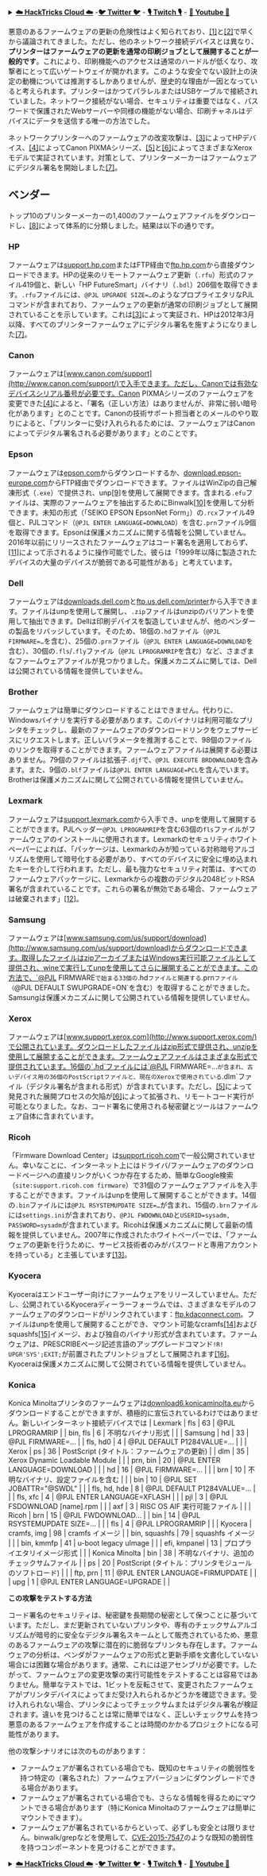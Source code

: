 <details>

<summary><a href="https://cloud.hacktricks.xyz/pentesting-cloud/pentesting-cloud-methodology"><strong>☁️ HackTricks Cloud ☁️</strong></a> -<a href="https://twitter.com/hacktricks_live"><strong>🐦 Twitter 🐦</strong></a> - <a href="https://www.twitch.tv/hacktricks_live/schedule"><strong>🎙️ Twitch 🎙️</strong></a> - <a href="https://www.youtube.com/@hacktricks_LIVE"><strong>🎥 Youtube 🎥</strong></a></summary>

- **サイバーセキュリティ企業**で働いていますか？ **HackTricksで会社を宣伝**したいですか？または、**PEASSの最新バージョンやHackTricksのPDFをダウンロード**したいですか？[**SUBSCRIPTION PLANS**](https://github.com/sponsors/carlospolop)をチェックしてください！

- [**The PEASS Family**](https://opensea.io/collection/the-peass-family)を発見しましょう。独占的な[**NFT**](https://opensea.io/collection/the-peass-family)のコレクションです。

- [**公式のPEASS＆HackTricksのグッズ**](https://peass.creator-spring.com)を手に入れましょう。

- [**💬**](https://emojipedia.org/speech-balloon/) [**Discordグループ**](https://discord.gg/hRep4RUj7f)または[**テレグラムグループ**](https://t.me/peass)に**参加**するか、**Twitter**で[**🐦**](https://github.com/carlospolop/hacktricks/tree/7af18b62b3bdc423e11444677a6a73d4043511e9/\[https:/emojipedia.org/bird/README.md)[**@carlospolopm**](https://twitter.com/hacktricks_live)**をフォロー**してください。

- **ハッキングのトリックを共有するには、[hacktricksのリポジトリ](https://github.com/carlospolop/hacktricks)と[hacktricks-cloudのリポジトリ](https://github.com/carlospolop/hacktricks-cloud)**にPRを提出してください。

</details>


悪意のあるファームウェアの更新の危険性はよく知られており、[\[1\]](http://hacking-printers.net/wiki/index.php/Firmware_updates#cite_note-1)と[\[2\]](http://hacking-printers.net/wiki/index.php/Firmware_updates#cite_note-2)で早くから議論されてきました。ただし、他のネットワーク接続デバイスとは異なり、**プリンターはファームウェアの更新を通常の印刷ジョブとして展開することが一般的です**。これにより、印刷機能へのアクセスは通常のハードルが低くなり、攻撃者にとって広いゲートウェイが開かれます。このような安全でない設計上の決定の動機については推測するしかありませんが、歴史的な理由が一因となっていると考えられます。プリンターはかつてパラレルまたはUSBケーブルで接続されていました。ネットワーク接続がない場合、セキュリティは重要ではなく、パスワードで保護されたWebサーバーや同様の機能がない場合、印刷チャネルはデバイスにデータを送信する唯一の方法でした。

ネットワークプリンターへのファームウェアの改変攻撃は、[\[3\]](http://hacking-printers.net/wiki/index.php/Firmware_updates#cite_note-cui2011print-3)によってHPデバイス、[\[4\]](http://hacking-printers.net/wiki/index.php/Firmware_updates#cite_note-jordon2014wrestling-4)によってCanon PIXMAシリーズ、[\[5\]](http://hacking-printers.net/wiki/index.php/Firmware_updates#cite_note-heiland2011patched-5)と[\[6\]](http://hacking-printers.net/wiki/index.php/Firmware_updates#cite_note-weidenbach2016pwn-6)によってさまざまなXeroxモデルで実証されています。対策として、プリンターメーカーはファームウェアにデジタル署名を開始しました[\[7\]](http://hacking-printers.net/wiki/index.php/Firmware_updates#cite_note-hp2012rfu-7)。

## ベンダー

トップ10のプリンターメーカーの1,400のファームウェアファイルをダウンロードし、[\[8\]](http://hacking-printers.net/wiki/index.php/Firmware_updates#cite_note-8)によって体系的に分類しました。結果は以下の通りです。

### HP

ファームウェアは[support.hp.com](http://support.hp.com/)またはFTP経由で[ftp.hp.com](ftp://ftp.hp.com/pub/networking/software/pfirmware/)から直接ダウンロードできます。HPの従来のリモートファームウェア更新（`.rfu`）形式のファイル419個と、新しい「HP FutureSmart」バイナリ（`.bdl`）206個を取得できます。`.rfu`ファイルには、`@PJL UPGRADE SIZE=…`のようなプロプライエタリなPJLコマンドが含まれており、ファームウェアの更新が通常の印刷ジョブとして展開されていることを示しています。これは[\[3\]](http://hacking-printers.net/wiki/index.php/Firmware_updates#cite_note-cui2011print-3)によって実証され、HPは2012年3月以降、すべてのプリンターファームウェアにデジタル署名を施すようになりました[\[7\]](http://hacking-printers.net/wiki/index.php/Firmware_updates#cite_note-hp2012rfu-7)。

### Canon

ファームウェアは[www.canon.com/support](http://www.canon.com/support/)で入手できます。ただし、Canonでは有効なデバイスシリアル番号が必要です。Canon PIXMAシリーズのファームウェアを変更できた[\[4\]](http://hacking-printers.net/wiki/index.php/Firmware_updates#cite_note-jordon2014wrestling-4)によると、「署名（正しい方法）はありませんが、非常に弱い暗号化があります」とのことです。Canonの技術サポート担当者とのメールのやり取りによると、「プリンターに受け入れられるためには、ファームウェアはCanonによってデジタル署名される必要があります」とのことです。

### Epson

ファームウェアは[epson.com](http://epson.com/)からダウンロードするか、[download.epson-europe.com](ftp://download.epson-europe.com/)からFTP経由でダウンロードできます。ファイルはWinZipの自己解凍形式（`.exe`）で提供され、unp[\[9\]](http://hacking-printers.net/wiki/index.php/Firmware_updates#cite_note-9)を使用して展開できます。含まれる`.efu`ファイルは、実際のファームウェアを抽出するためにBinwalk[\[10\]](http://hacking-printers.net/wiki/index.php/Firmware_updates#cite_note-10)を使用して分析できます。未知の形式（「SEIKO EPSON EpsonNet Form」）の`.rcx`ファイル49個と、PJLコマンド（`@PJL ENTER LANGUAGE=DOWNLOAD`）を含む`.prn`ファイル9個を取得できます。Epsonは保護メカニズムに関する情報を公開していません。2016年以前にリリースされたファームウェアはコード署名を適用しておらず、[\[11\]](http://hacking-printers.net/wiki/index.php/Firmware_updates#cite_note-11)によって示されるように操作可能でした。彼らは「1999年以降に製造されたデバイスの大量のデバイスが脆弱である可能性がある」と考えています。
### Dell

ファームウェアは[downloads.dell.com](http://downloads.dell.com/)と[ftp.us.dell.com/printer](ftp://ftp.us.dell.com/printer)から入手できます。ファイルはunpを使用して展開し、`.zip`ファイルはunzipのバリアントを使用して抽出できます。Dellは印刷デバイスを製造していませんが、他のベンダーの製品をリバッジしています。そのため、18個の`.hd`ファイル（`@PJL FIRMWARE=…`を含む）、25個の`.prn`ファイル（`@PJL ENTER LANGUAGE=DOWNLOAD`を含む）、30個の`.fls`/`.fly`ファイル（`@PJL LPROGRAMRIP`を含む）など、さまざまなファームウェアファイルが見つかりました。保護メカニズムに関しては、Dellは公開されている情報を提供していません。

### Brother

ファームウェアは簡単にダウンロードすることはできません。代わりに、Windowsバイナリを実行する必要があります。このバイナリは利用可能なプリンタをチェックし、最新のファームウェアのダウンロードリンクをウェブサービスにリクエストします。正しいパラメータを推測することで、98個のファイルのリンクを取得することができます。ファームウェアファイルは展開する必要はありません。79個のファイルは拡張子`.djf`で、`@PJL EXECUTE BRDOWNLOAD`を含みます。また、9個の`.blf`ファイルは`@PJL ENTER LANGUAGE=PCL`を含んでいます。Brotherは保護メカニズムに関して公開されている情報を提供していません。

### Lexmark

ファームウェアは[support.lexmark.com](http://support.lexmark.com/)から入手でき、unpを使用して展開することができます。PJLヘッダー`@PJL LPROGRAMRIP`を含む63個の`fls`ファイルがファームウェアのインストールに使用されます。Lexmarkのセキュリティホワイトペーパーによれば、「パッケージは、Lexmarkのみが知っている対称暗号アルゴリズムを使用して暗号化する必要があり、すべてのデバイスに安全に埋め込まれたキーを介して行われます。ただし、最も強力なセキュリティ対策は、すべてのファームウェアパッケージに、Lexmarkからの複数のデジタル2048ビットRSA署名が含まれていることです。これらの署名が無効である場合、ファームウェアは破棄されます」[\[12\]](http://hacking-printers.net/wiki/index.php/Firmware_updates#cite_note-12)。

### Samsung

ファームウェアは[www.samsung.com/us/support/download](http://www.samsung.com/us/support/download)からダウンロードできます。取得したファイルはzipアーカイブまたはWindows実行可能ファイルとして提供され、wineで実行してunpを使用してさらに展開することができます。この方法で、`@PJL FIRMWARE`で始まる33個の`.hd`ファイルと関連する`.prn`ファイル（`@PJL DEFAULT SWUPGRADE=ON`を含む）を取得することができました。Samsungは保護メカニズムに関して公開されている情報を提供していません。

### Xerox

ファームウェアは[www.support.xerox.com](http://www.support.xerox.com/)で公開されています。ダウンロードしたファイルはzip形式で提供され、unzipを使用して展開することができます。ファームウェアファイルはさまざまな形式で提供されています。16個の`.hd`ファイルには`@PJL FIRMWARE=…`が含まれ、古いデバイス用の36個のPostScriptファイルと、現在のXeroxで使用されている`.dlm`ファイル（デジタル署名が含まれる形式）が含まれています。ただし、[\[5\]](http://hacking-printers.net/wiki/index.php/Firmware_updates#cite_note-heiland2011patched-5)によって発見された展開プロセスの欠陥が[\[6\]](http://hacking-printers.net/wiki/index.php/Firmware_updates#cite_note-weidenbach2016pwn-6)によって拡張され、リモートコード実行が可能となりました。なお、コード署名に使用される秘密鍵とツールはファームウェア自体に含まれています。

### Ricoh

「Firmware Download Center」は[support.ricoh.com](https://support.ricoh.com/)で一般公開されていません。幸いなことに、インターネット上にはドライバ/ファームウェアのダウンロードページへの直接リンクがいくつか存在するため、簡単なGoogle検索（`site:support.ricoh.com firmware`）で31個のファームウェアファイルを入手することができます。ファイルはunpを使用して展開することができます。14個の`.bin`ファイルには`@PJL RSYSTEMUPDATE SIZE=…`が含まれ、15個の`.brn`ファイルには`settings.ini`が含まれており、`@PJL FWDOWNLOAD`と`USERID=sysadm, PASSWORD=sysadm`が含まれています。Ricohは保護メカニズムに関して最新の情報を提供していません。2007年に作成されたホワイトペーパーでは、「ファームウェアの更新を行うために、サービス技術者のみがパスワードと専用アカウントを持っている」と主張しています[\[13\]](http://hacking-printers.net/wiki/index.php/Firmware_updates#cite_note-13)。

### Kyocera

Kyoceraはエンドユーザー向けにファームウェアをリリースしていません。ただし、公開されているKyoceraディーラーフォーラムでは、さまざまなモデルのファームウェアのダウンロードがリンクされています：[ftp.kdaconnect.com](ftp://ftp.kdaconnect.com/)。ファイルはunpを使用して展開することができ、マウント可能なcramfs[\[14\]](http://hacking-printers.net/wiki/index.php/Firmware_updates#cite_note-14)およびsquashfs[\[15\]](http://hacking-printers.net/wiki/index.php/Firmware_updates#cite_note-15)イメージ、および独自のバイナリ形式が含まれています。ファームウェアは、PRESCRIBEページ記述言語のアップグレードコマンド`!R! UPGR'SYS';EXIT;`が前置されたプリントジョブとして展開されます[\[16\]](http://hacking-printers.net/wiki/index.php/Firmware_updates#cite_note-16)。Kyoceraは保護メカニズムに関して公開されている情報を提供していません。

### Konica

Konica Minoltaプリンタのファームウェアは[download6.konicaminolta.eu](http://download6.konicaminolta.eu/)からダウンロードすることができますが、積極的に宣伝されているわけではありません。新しいインターネット接続デバイスでは
| Lexmark | fls | 63 | @PJL LPROGRAMRIP |
| bin, fls | 6 | 不明なバイナリ形式 |  |
| Samsung | hd | 33 | @PJL FIRMWARE=… |
| fls, hd0 | 4 | @PJL DEFAULT P1284VALUE=… |  |
| Xerox | ps | 36 | PostScript \(タイトル：ファームウェアの更新\) |
| dlm | 35 | Xerox Dynamic Loadable Module |  |
| prn, bin | 20 | @PJL ENTER LANGUAGE=DOWNLOAD |  |
| hd | 16 | @PJL FIRMWARE=… |  |
| brn | 10 | 不明なバイナリ、設定ファイルを含む |  |
| bin | 10 | @PJL SET JOBATTR="@SWDL" |  |
| fls, hd, hde | 8 | @PJL DEFAULT P1284VALUE=… |  |
| fls, xfc | 4 | @PJL ENTER LANGUAGE=XFLASH |  |
| pjl | 3 | @PJL FSDOWNLOAD \[name\].rpm |  |
| axf | 3 | RISC OS AIF 実行可能ファイル |  |
| Ricoh | brn | 15 | @PJL FWDOWNLOAD… |
| bin | 14 | @PJL RSYSTEMUPDATE SIZE=… |  |
| fls | 4 | @PJL LPROGRAMRIP |  |
| Kyocera | cramfs, img | 98 | cramfs イメージ |
| bin, squashfs | 79 | squashfs イメージ |  |
| bin, kmmfp | 41 | u-boot legacy uImage |  |
| efi, kmpanel | 13 | プロプライエタリイメージ形式 |  |
| Konica Minolta | bin | 38 | 不明なバイナリ、追加のチェックサムファイル |
| ps | 20 | PostScript \(タイトル：プリンタモジュールのソフトロード\) |  |
| ftp, prn | 11 | @PJL ENTER LANGUAGE=FIRMUPDATE |  |
| upg | 1 | @PJL ENTER LANGUAGE=UPGRADE |  |

**この攻撃をテストする方法**

コード署名のセキュリティは、秘密鍵を長期間の秘密として保つことに基づいています。ただし、まだ更新されていないプリンタや、専有のチェックサムアルゴリズムが暗号的に安全なデジタル署名スキームとして販売されているため、悪意のあるファームウェアの攻撃に潜在的に脆弱なプリンタも存在します。ファームウェアの分析は、ベンダがファームウェアの形式と更新手順を文書化していない場合には困難な場合があります。通常、これには逆アセンブリが必要です。したがって、ファームウェアの変更攻撃の実行可能性をテストすることは容易ではありません。簡単なテストでは、1ビットを反転させて、変更されたファームウェアがプリンタデバイスによってまだ受け入れられるかどうかを確認できます。受け入れられない場合、プリンタによってチェックサムまたはデジタル署名が検証されます。違いを見つけることは常に簡単ではなく、正しいチェックサムを持つ悪意のあるファームウェアを作成することは時間のかかるプロジェクトになる可能性があります。

他の攻撃シナリオには次のものがあります：

* ファームウェアが署名されている場合でも、既知のセキュリティの脆弱性を持つ特定の（署名された）ファームウェアバージョンにダウングレードできる場合があります。
* ファームウェアが署名されている場合でも、さらなる情報を得るためにマウントできる場合があります（特にKonica Minoltaのファームウェアは簡単にマウントできます）。
* ファームウェアが署名されているからといって、必ずしも安全とは限りません。binwalk/grepなどを使用して、[CVE-2015-7547](https://cve.mitre.org/cgi-bin/cvename.cgi?name=cve-2015-7547)のような既知の脆弱性を持つコンポーネントを見つけることができます。


<details>

<summary><a href="https://cloud.hacktricks.xyz/pentesting-cloud/pentesting-cloud-methodology"><strong>☁️ HackTricks Cloud ☁️</strong></a> -<a href="https://twitter.com/hacktricks_live"><strong>🐦 Twitter 🐦</strong></a> - <a href="https://www.twitch.tv/hacktricks_live/schedule"><strong>🎙️ Twitch 🎙️</strong></a> - <a href="https://www.youtube.com/@hacktricks_LIVE"><strong>🎥 Youtube 🎥</strong></a></summary>

- **サイバーセキュリティ企業で働いていますか？ HackTricksであなたの会社を宣伝したいですか？または、PEASSの最新バージョンにアクセスしたり、HackTricksをPDFでダウンロードしたりしたいですか？ [**SUBSCRIPTION PLANS**](https://github.com/sponsors/carlospolop)をチェックしてください！**

- [**The PEASS Family**](https://opensea.io/collection/the-peass-family)を発見しましょう、私たちの独占的な[**NFT**](https://opensea.io/collection/the-peass-family)のコレクション

- [**公式のPEASS＆HackTricksのグッズ**](https://peass.creator-spring.com)を手に入れましょう

- [**💬**](https://emojipedia.org/speech-balloon/) [**Discordグループ**](https://discord.gg/hRep4RUj7f)または[**テレグラムグループ**](https://t.me/peass)に参加するか、**Twitter** [**🐦**](https://github.com/carlospolop/hacktricks/tree/7af18b62b3bdc423e11444677a6a73d4043511e9/\[https:/emojipedia.org/bird/README.md)[**@carlospolopm**](https://twitter.com/hacktricks_live)**をフォローしてください。**

- **ハッキングのトリックを共有するには、[hacktricksのリポジトリ](https://github.com/carlospolop/hacktricks)と[hacktricks-cloudのリポジトリ](https://github.com/carlospolop/hacktricks-cloud)**にPRを提出してください。

</details>
